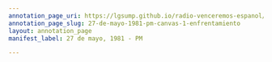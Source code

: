 ```yaml
---
annotation_page_uri: https://lgsump.github.io/radio-venceremos-espanol/annotations/27-de-mayo-1981-pm-canvas-1-enfrentamiento.json
annotation_page_slug: 27-de-mayo-1981-pm-canvas-1-enfrentamiento
layout: annotation_page
manifest_label: 27 de mayo, 1981 - PM

---
```

